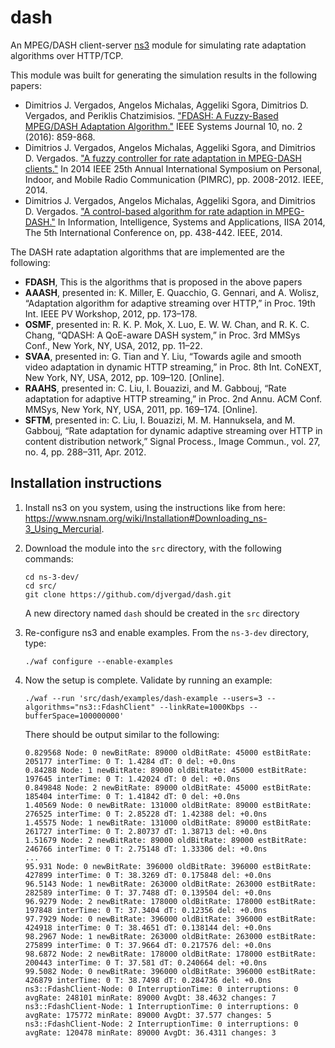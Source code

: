 dash
========

An MPEG/DASH client-server [ns3](https://www.nsnam.org/) module for simulating rate adaptation algorithms over HTTP/TCP.

This module was built for generating the simulation results in the following papers:

  - Dimitrios J. Vergados, Angelos Michalas, Aggeliki Sgora, Dimitrios D. Vergados, and Periklis Chatzimisios. ["FDASH: A Fuzzy-Based MPEG/DASH Adaptation Algorithm."](https://www.researchgate.net/publication/288842567_FDASH_A_Fuzzy-Based_MPEGDASH_Adaptation_Algorithm) IEEE Systems Journal 10, no. 2 (2016): 859-868.
  - Dimitrios J. Vergados, Angelos Michalas, Aggeliki Sgora, and Dimitrios D. Vergados. ["A fuzzy controller for rate adaptation in MPEG-DASH clients."](https://www.researchgate.net/publication/281967962_A_fuzzy_controller_for_rate_adaptation_in_MPEG-DASH_clients) In 2014 IEEE 25th Annual International Symposium on Personal, Indoor, and Mobile Radio Communication (PIMRC), pp. 2008-2012. IEEE, 2014.
  - Dimitrios J. Vergados, Angelos Michalas, Aggeliki Sgora, and Dimitrios D. Vergados. ["A control-based algorithm for rate adaption in MPEG-DASH."](https://www.researchgate.net/publication/268196345_A_control-based_algorithm_for_rate_adaption_in_MPEG-DASH) In Information, Intelligence, Systems and Applications, IISA 2014, The 5th International Conference on, pp. 438-442. IEEE, 2014.
  
The DASH rate adaptation algorithms that are implemented are the following:

  - **FDASH**,  This is the algorithms that is proposed in the above papers
  - **AAASH**, presented in: K. Miller, E. Quacchio, G. Gennari, and A. Wolisz, “Adaptation algorithm for adaptive streaming over HTTP,” in Proc. 19th Int. IEEE PV Workshop, 2012, pp. 173–178. 
  - **OSMF**, presented in: R. K. P. Mok, X. Luo, E. W. W. Chan, and R. K. C. Chang, “QDASH: A QoE-aware DASH system,” in Proc. 3rd MMSys Conf., New York, NY, USA, 2012, pp. 11–22. 
  - **SVAA**, presented in: G. Tian and Y. Liu, “Towards agile and smooth video adaptation in dynamic HTTP streaming,” in Proc. 8th Int. CoNEXT, New York, NY, USA, 2012, pp. 109–120. [Online].
  - **RAAHS**, presented in: C. Liu, I. Bouazizi, and M. Gabbouj, “Rate adaptation for adaptive HTTP streaming,” in Proc. 2nd Annu. ACM Conf. MMSys, New York, NY, USA, 2011, pp. 169–174. [Online].
  - **SFTM**, presented in: C. Liu, I. Bouazizi, M. M. Hannuksela, and M. Gabbouj, “Rate adaptation for dynamic adaptive streaming over HTTP in content distribution network,” Signal Process., Image Commun., vol. 27, no. 4, pp. 288–311, Apr. 2012.

Installation instructions
----

  1. Install ns3 on you system, using the instructions like from here: https://www.nsnam.org/wiki/Installation#Downloading_ns-3_Using_Mercurial.
  2. Download the module into the `src` directory, with the following commands:
       ```
       cd ns-3-dev/
       cd src/
       git clone https://github.com/djvergad/dash.git
       ```
     A new directory named `dash` should be created in the `src` directory   
    
  3. Re-configure ns3 and enable examples. From the `ns-3-dev` directory, type:
       ```
       ./waf configure --enable-examples
       ```

  4. Now the setup is complete. Validate by running an example:  
       ```
       ./waf --run 'src/dash/examples/dash-example --users=3 --algorithms="ns3::FdashClient" --linkRate=1000Kbps --bufferSpace=100000000'
       ```
     There should be output similar to the following:
       ```
       0.829568 Node: 0 newBitRate: 89000 oldBitRate: 45000 estBitRate: 205177 interTime: 0 T: 1.4284 dT: 0 del: +0.0ns
       0.84288 Node: 1 newBitRate: 89000 oldBitRate: 45000 estBitRate: 197645 interTime: 0 T: 1.42024 dT: 0 del: +0.0ns
       0.849848 Node: 2 newBitRate: 89000 oldBitRate: 45000 estBitRate: 185404 interTime: 0 T: 1.41842 dT: 0 del: +0.0ns
       1.40569 Node: 0 newBitRate: 131000 oldBitRate: 89000 estBitRate: 276525 interTime: 0 T: 2.85228 dT: 1.42388 del: +0.0ns
       1.45575 Node: 1 newBitRate: 131000 oldBitRate: 89000 estBitRate: 261727 interTime: 0 T: 2.80737 dT: 1.38713 del: +0.0ns
       1.51679 Node: 2 newBitRate: 89000 oldBitRate: 89000 estBitRate: 246766 interTime: 0 T: 2.75148 dT: 1.33306 del: +0.0ns
       ...
       95.931 Node: 0 newBitRate: 396000 oldBitRate: 396000 estBitRate: 427899 interTime: 0 T: 38.3269 dT: 0.175848 del: +0.0ns
       96.5143 Node: 1 newBitRate: 263000 oldBitRate: 263000 estBitRate: 282589 interTime: 0 T: 37.7488 dT: 0.139504 del: +0.0ns
       96.9279 Node: 2 newBitRate: 178000 oldBitRate: 178000 estBitRate: 197848 interTime: 0 T: 37.3404 dT: 0.12356 del: +0.0ns
       97.7929 Node: 0 newBitRate: 396000 oldBitRate: 396000 estBitRate: 424918 interTime: 0 T: 38.4651 dT: 0.138144 del: +0.0ns
       98.2967 Node: 1 newBitRate: 263000 oldBitRate: 263000 estBitRate: 275899 interTime: 0 T: 37.9664 dT: 0.217576 del: +0.0ns
       98.6872 Node: 2 newBitRate: 178000 oldBitRate: 178000 estBitRate: 200443 interTime: 0 T: 37.581 dT: 0.240664 del: +0.0ns
       99.5082 Node: 0 newBitRate: 396000 oldBitRate: 396000 estBitRate: 426879 interTime: 0 T: 38.7498 dT: 0.284736 del: +0.0ns
       ns3::FdashClient-Node: 0 InterruptionTime: 0 interruptions: 0 avgRate: 248101 minRate: 89000 AvgDt: 38.4632 changes: 7
       ns3::FdashClient-Node: 1 InterruptionTime: 0 interruptions: 0 avgRate: 175772 minRate: 89000 AvgDt: 37.577 changes: 5
       ns3::FdashClient-Node: 2 InterruptionTime: 0 interruptions: 0 avgRate: 120478 minRate: 89000 AvgDt: 36.4311 changes: 3
       ```
